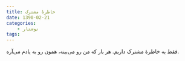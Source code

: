 ```yaml
---
title: خاطرهٔ مشترک
date: 1390-02-21
categories:
    - نوشتار
tags:
---
```


فقط یه خاطرهٔ مشترک داریم. هر بار که من رو می‌بینه، همون رو به یادم می‌‌آره.
